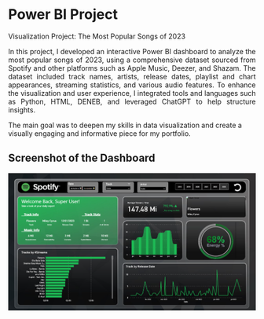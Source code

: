 # Power BI Project

Visualization Project: The Most Popular Songs of 2023

<p align="justify">
In this project, I developed an interactive Power BI dashboard to analyze the most popular songs of 2023, using a comprehensive dataset sourced from Spotify and other platforms such as Apple Music, Deezer, and Shazam. The dataset included track names, artists, release dates, playlist and chart appearances, streaming statistics, and various audio features. To enhance the visualization and user experience, I integrated tools and languages such as Python, HTML, DENEB, and leveraged ChatGPT to help structure insights. 

The main goal was to deepen my skills in data visualization and create a visually engaging and informative piece for my portfolio.
</p>

## Screenshot of the Dashboard

![Dashboard Spotify](https://github.com/jrcomitre/The-Most-Popular-Songs-of-2023/blob/main/Spotify.png)

